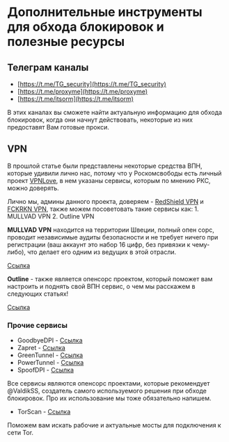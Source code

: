 # Дополнительные инструменты для обхода блокировок и полезные ресурсы

## Телеграм каналы

- [https://t.me/TG_security](https://t.me/TG_security) 
- [https://t.me/proxyme](https://t.me/proxyme) 
- [https://t.me/itsorm](https://t.me/itsorm) 

В этих каналах вы сможете найти актуальную информацию для обхода блокировок, когда они начнут действовать, некоторые из них предоставят Вам готовые прокси.

## VPN

В прошлой статье были представлены некоторые средства ВПН, которые удивили лично нас, потому что у Роскомсвободы есть личный проект [VPNLove](https://vpnlove.me/), в нем указаны сервисы, которым по мнению РКС, можно доверять.

Лично мы, админы данного проекта, доверяем - [RedShield VPN](https://redshieldvpn.com/ru) и [FCKRKN VPN](https://t.me/FCK_RKN_bot?start), также можем посоветовать такие сервисы как: 1. MULLVAD VPN 2. Outline VPN

**MULLVAD VPN** находится на территории Швеции, полный опен сорс, проводит независимые аудиты безопасности и не требует ничего при регистрации (ваш аккаунт это набор 16 цифр, без привязки к чему-либо), что делает его одним из ведущих в этой отрасли.

[Ссылка](https://mullvad.net/)

**Outline** - также является опенсорс проектом, который поможет вам настроить и поднять свой ВПН сервис, о чем мы расскажем в следующих статьях!

[Ссылка](https://getoutline.org/ru/get-started/)

### Прочие сервисы

- GoodbyeDPI - [Ссылка](https://github.com/ValdikSS/GoodbyeDPI)
- Zapret - [Ссылка](https://github.com/bol-van/zapret)
- GreenTunnel - [Ссылка](https://github.com/SadeghHayeri/GreenTunnel)
- PowerTunnel - [Ссылка](https://github.com/krlvm/PowerTunnel)
- SpoofDPI - [Ссылка](https://github.com/xvzc/SpoofDPI)

Все сервисы являются опенсорс проектами, которые рекомендует @ValdikSS, создатель самого используемого решения при обходе блокировок. Про их использование мы тоже обязательно напишем.

- TorScan - [Ссылка](https://torscan-ru.ntc.party/)

Поможем вам искать рабочие и актуальные мосты для подключения к сети Tor.